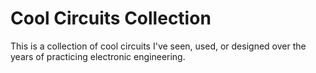 Cool Circuits Collection
========================

This is a collection  of  cool  circuits  I've  seen, used, or designed over the
years of practicing electronic engineering.
